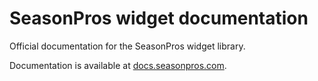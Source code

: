 # SeasonPros widget documentation

Official documentation for the SeasonPros widget library.

Documentation is available at [docs.seasonpros.com](http://docs.seasonpros.com/).
